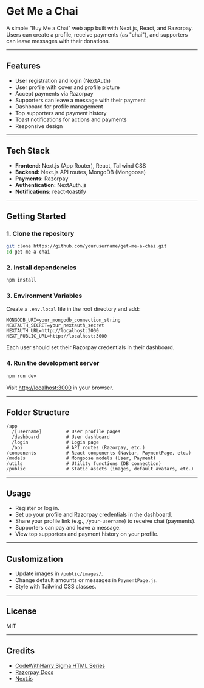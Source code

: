 # Get Me a Chai

A simple "Buy Me a Chai" web app built with Next.js, React, and Razorpay. Users can create a profile, receive payments (as "chai"), and supporters can leave messages with their donations.

---

## Features

- User registration and login (NextAuth)
- User profile with cover and profile picture
- Accept payments via Razorpay
- Supporters can leave a message with their payment
- Dashboard for profile management
- Top supporters and payment history
- Toast notifications for actions and payments
- Responsive design

---

## Tech Stack

- **Frontend:** Next.js (App Router), React, Tailwind CSS
- **Backend:** Next.js API routes, MongoDB (Mongoose)
- **Payments:** Razorpay
- **Authentication:** NextAuth.js
- **Notifications:** react-toastify

---

## Getting Started

### 1. Clone the repository

```sh
git clone https://github.com/yourusername/get-me-a-chai.git
cd get-me-a-chai
```

### 2. Install dependencies

```sh
npm install
```

### 3. Environment Variables

Create a `.env.local` file in the root directory and add:

```env
MONGODB_URI=your_mongodb_connection_string
NEXTAUTH_SECRET=your_nextauth_secret
NEXTAUTH_URL=http://localhost:3000
NEXT_PUBLIC_URL=http://localhost:3000
```

Each user should set their Razorpay credentials in their dashboard.

### 4. Run the development server

```sh
npm run dev
```

Visit [http://localhost:3000](http://localhost:3000) in your browser.

---

## Folder Structure

```
/app
  /[username]         # User profile pages
  /dashboard          # User dashboard
  /login              # Login page
  /api                # API routes (Razorpay, etc.)
/components           # React components (Navbar, PaymentPage, etc.)
/models               # Mongoose models (User, Payment)
/utils                # Utility functions (DB connection)
/public               # Static assets (images, default avatars, etc.)
```

---

## Usage

- Register or log in.
- Set up your profile and Razorpay credentials in the dashboard.
- Share your profile link (e.g., `/your-username`) to receive chai (payments).
- Supporters can pay and leave a message.
- View top supporters and payment history on your profile.

---

## Customization

- Update images in `/public/images/`.
- Change default amounts or messages in `PaymentPage.js`.
- Style with Tailwind CSS classes.

---

## License

MIT

---

## Credits

- [CodeWithHarry Sigma HTML Series](https://www.youtube.com/@CodeWithHarry)
- [Razorpay Docs](https://razorpay.com/docs/)
- [Next.js](https://nextjs.org/)